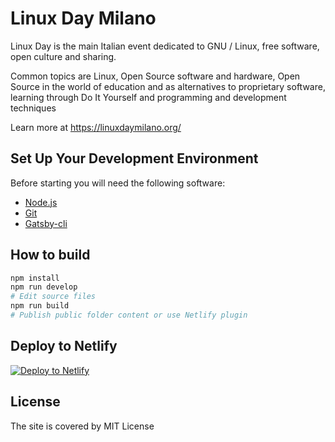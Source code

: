 # Linux Day Milano

Linux Day is the main Italian event dedicated to GNU / Linux, free software, open culture and sharing.

Common topics are Linux, Open Source software and hardware, Open Source in the world of education and as alternatives to proprietary software, learning through Do It Yourself and programming and development techniques

Learn more at <https://linuxdaymilano.org/>

## Set Up Your Development Environment

Before starting you will need the following software:

- [Node.js](https://www.gatsbyjs.org/tutorial/part-zero/#install-nodejs)
- [Git](https://www.gatsbyjs.org/tutorial/part-zero/#install-git)
- [Gatsby-cli](https://www.gatsbyjs.org/tutorial/part-zero/#using-the-gatsby-cli)

## How to build

```bash
npm install
npm run develop
# Edit source files
npm run build
# Publish public folder content or use Netlify plugin
```

## Deploy to Netlify

[![Deploy to Netlify](https://www.netlify.com/img/deploy/button.svg)](https://app.netlify.com/start/deploy?repository=https://github.com/unixMiB/LinuxDayMilano)

## License

The site is covered by MIT License
